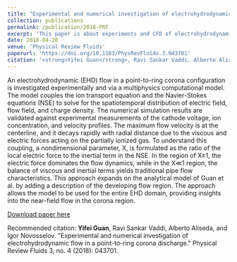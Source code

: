 ```yaml
---
title: "Experimental and numerical investigation of electrohydrodynamic flow in a point-to-ring corona discharge"
collection: publications
permalink: /publication/2018-PRF
excerpt: 'This paper is about experiments and CFD of electrohydrodynamics.'
date: 2018-04-20
venue: 'Physical Review Fluids'
paperurl: 'https://doi.org/10.1103/PhysRevFluids.3.043701'
citation: '<strong>Yifei Guan</strong>, Ravi Sankar Vaddi, Alberto Aliseda, and Igor Novosselov. "Experimental and numerical investigation of electrohydrodynamic flow in a point-to-ring corona discharge." Physical Review Fluids 3, no. 4 (2018): 043701.'
---
```


An electrohydrodynamic (EHD) flow in a point-to-ring corona configuration is investigated experimentally and via a multiphysics computational model. The model couples the ion transport equation and the Navier-Stokes equations (NSE) to solve for the spatiotemporal distribution of electric field, flow field, and charge density. The numerical simulation results are validated against experimental measurements of the cathode voltage, ion concentration, and velocity profiles. The maximum flow velocity is at the centerline, and it decays rapidly with radial distance due to the viscous and electric forces acting on the partially ionized gas. To understand this coupling, a nondimensional parameter, X, is formulated as the ratio of the local electric force to the inertial term in the NSE. In the region of X≥1, the electric force dominates the flow dynamics, while in the X≪1 region, the balance of viscous and inertial terms yields traditional pipe flow characteristics. This approach expands on the analytical model of Guan et al. by adding a description of the developing flow region. The approach allows the model to be used for the entire EHD domain, providing insights into the near-field flow in the corona region.

[Download paper here](https://doi.org/10.1103/PhysRevFluids.3.043701)

Recommended citation: <strong>Yifei Guan</strong>, Ravi Sankar Vaddi, Alberto Aliseda, and Igor Novosselov. "Experimental and numerical investigation of electrohydrodynamic flow in a point-to-ring corona discharge." Physical Review Fluids 3, no. 4 (2018): 043701.
